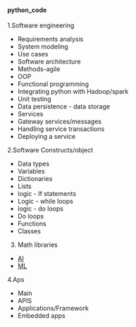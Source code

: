 #### python_code

1.Software engineering
* Requirements analysis
* System modeling
* Use cases
* Software architecture
* Methods-agile
* OOP
* Functional programming
* Integrating python with Hadoop/spark
* Unit testing
* Data persistence - data storage
* Services
* Gateway services/messages
* Handling service transactions
* Deploying a service

2.Software Constructs/object
* Data types
* Variables
* Dictionaries
* Lists
* logic - If statements
* Logic - while loops
* logic - do loops
* Do loops
* Functions
* Classes

3. Math libraries
* [AI](https://github.com/tonyj4102/A_I)
* [ML ](https://github.com/tonyj4102/ml_algorithms)

4.Aps
* Main
* APIS
* Applications/Framework
* Embedded apps
